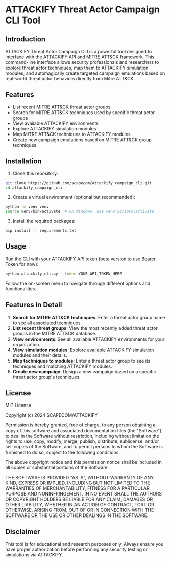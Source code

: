 # ATTACKIFY Threat Actor Campaign CLI Tool

## Introduction

ATTACKIFY Threat Actor Campaign CLI is a powerful tool designed to interface with the ATTACKIFY API and MITRE ATT&CK framework. This command-line interface allows security professionals and researchers to explore threat actor techniques, map them to ATTACKIFY simulation modules, and automagically create targeted campaign emulations based on real-world threat actor behaviors directly from Mitre ATT&CK.

## Features

- List recent MITRE ATT&CK threat actor groups
- Search for MITRE ATT&CK techniques used by specific threat actor groups
- View available ATTACKIFY environments
- Explore ATTACKIFY simulation modules
- Map MITRE ATT&CK techniques to ATTACKIFY modules
- Create new campaign emulations based on MITRE ATT&CK group techniques

## Installation

1. Clone this repository:

```bash
git clone https://github.com/scapecom/attackify_campaign_cli.git
cd attackify_campaign_cli
```

2. Create a virtual environment (optional but recommended):

```bash
python -m venv venv
source venv/bin/activate  # On Windows, use venv\Scripts\activate
```

3. Install the required packages:

```bash
pip install -r requirements.txt
```

## Usage

Run the CLI with your ATTACKIFY API token (beta version to use Bearer Token for now):

```bash
python attackify_cli.py --token YOUR_API_TOKEN_HERE
```

Follow the on-screen menu to navigate through different options and functionalities.

## Features in Detail

1. **Search for MITRE ATT&CK techniques**: Enter a threat actor group name to see all associated techniques.
2. **List recent threat groups**: View the most recently added threat actor groups in the MITRE ATT&CK database.
3. **View environments**: See all available ATTACKIFY environments for your organization.
4. **View simulation modules**: Explore available ATTACKIFY simulation modules and their details.
5. **Map techniques to modules**: Enter a threat actor group to see its techniques and matching ATTACKIFY modules.
6. **Create new campaign**: Design a new campaign based on a specific threat actor group's techniques.


## License

MIT License

Copyright (c) 2024 SCAPECOM/ATTACKIFY

Permission is hereby granted, free of charge, to any person obtaining a copy
of this software and associated documentation files (the "Software"), to deal
in the Software without restriction, including without limitation the rights
to use, copy, modify, merge, publish, distribute, sublicense, and/or sell
copies of the Software, and to permit persons to whom the Software is
furnished to do so, subject to the following conditions:

The above copyright notice and this permission notice shall be included in all
copies or substantial portions of the Software.

THE SOFTWARE IS PROVIDED "AS IS", WITHOUT WARRANTY OF ANY KIND, EXPRESS OR
IMPLIED, INCLUDING BUT NOT LIMITED TO THE WARRANTIES OF MERCHANTABILITY,
FITNESS FOR A PARTICULAR PURPOSE AND NONINFRINGEMENT. IN NO EVENT SHALL THE
AUTHORS OR COPYRIGHT HOLDERS BE LIABLE FOR ANY CLAIM, DAMAGES OR OTHER
LIABILITY, WHETHER IN AN ACTION OF CONTRACT, TORT OR OTHERWISE, ARISING FROM,
OUT OF OR IN CONNECTION WITH THE SOFTWARE OR THE USE OR OTHER DEALINGS IN THE
SOFTWARE.

## Disclaimer

This tool is for educational and research purposes only. Always ensure you have proper authorization before performing any security testing or simulations via ATTACKIFY.
